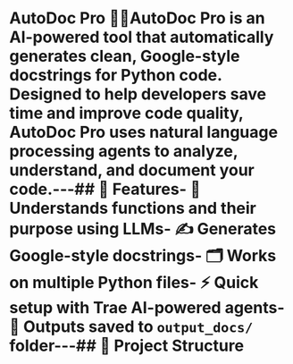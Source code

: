 # AutoDoc Pro 🧠📄**AutoDoc Pro** is an AI-powered tool that automatically generates clean, Google-style docstrings for Python code. Designed to help developers save time and improve code quality, AutoDoc Pro uses natural language processing agents to analyze, understand, and document your code.---## 🚀 Features- 🧠 Understands functions and their purpose using LLMs- ✍️ Generates Google-style docstrings- 🗂️ Works on multiple Python files- ⚡ Quick setup with Trae AI-powered agents- 💾 Outputs saved to `output_docs/` folder---## 📁 Project Structure